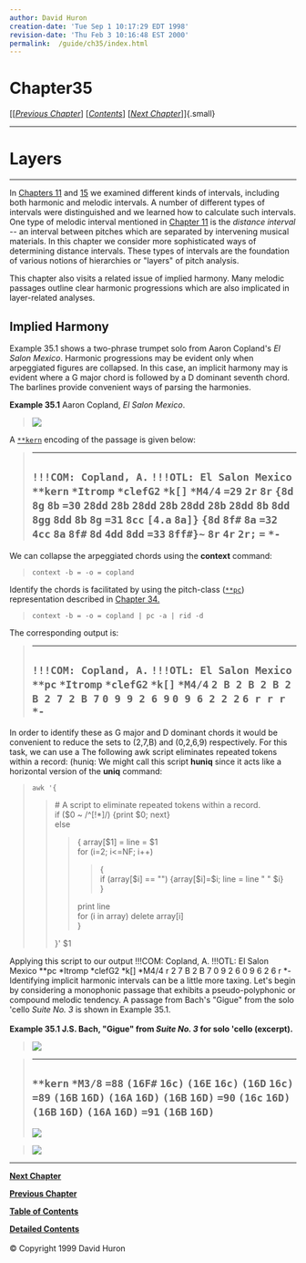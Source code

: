 ```yaml
---
author: David Huron
creation-date: 'Tue Sep 1 10:17:29 EDT 1998'
revision-date: 'Thu Feb 3 10:16:48 EST 2000'
permalink:	/guide/ch35/index.html
---
```



Chapter35
=========

[\[[*Previous Chapter*](guide34.html)\] \[[*Contents*](guide.toc.html)\]
\[[*Next Chapter*](guide36.html)\]]{.small}

------------------------------------------------------------------------

Layers
======

------------------------------------------------------------------------

In [Chapters 11](guide11.html) and [15](guide15.html) we examined
different kinds of intervals, including both harmonic and melodic
intervals. A number of different types of intervals were distinguished
and we learned how to calculate such intervals. One type of melodic
interval mentioned in [Chapter 11](guide11.html) is the *distance
interval* \-- an interval between pitches which are separated by
intervening musical materials. In this chapter we consider more
sophisticated ways of determining distance intervals. These types of
intervals are the foundation of various notions of hierarchies or
\"layers\" of pitch analysis.

This chapter also visits a related issue of implied harmony. Many
melodic passages outline clear harmonic progressions which are also
implicated in layer-related analyses.

<a name ="Implied_Harmony"></a>

Implied Harmony
---------------

Example 35.1 shows a two-phrase trumpet solo from Aaron Copland\'s *El
Salon Mexico*. Harmonic progressions may be evident only when
arpeggiated figures are collapsed. In this case, an implicit harmony may
is evident where a G major chord is followed by a D dominant seventh
chord. The barlines provide convenient ways of parsing the harmonies.

**Example 35.1** Aaron Copland, *El Salon Mexico*.

> ![](guide.figures/guide35.4.gif)

A [`**kern`](representations/kern.rep.html) encoding of the passage is
given below:

>   ---------------------------
>   `!!!COM: Copland, A.`
>   `!!!OTL: El Salon Mexico`
>   `**kern`
>   `*Itromp`
>   `*clefG2`
>   `*k[]`
>   `*M4/4`
>   `=29`
>   `2r`
>   `8r`
>   `{8d`
>   `8g`
>   `8b`
>   `=30`
>   `28dd`
>   `28b`
>   `28dd`
>   `28b`
>   `28dd`
>   `28b`
>   `28dd`
>   `8b`
>   `8dd`
>   `8gg`
>   `8dd`
>   `8b`
>   `8g`
>   `=31`
>   `8cc`
>   `[4.a`
>   `8a]}`
>   `{8d`
>   `8f#`
>   `8a`
>   `=32`
>   `4cc`
>   `8a`
>   `8f#`
>   `8d`
>   `4dd`
>   `8dd`
>   `=33`
>   `8ff#}~`
>   `8r`
>   `4r`
>   `2r;`
>   `=`
>   `*-`
>   ---------------------------
>
We can collapse the arpeggiated chords using the **context** command:

> `context -b = -o = copland`

Identify the chords is facilitated by using the pitch-class
([`**pc`](representations/pc.rep.html)) representation described in
[Chapter 34.](guide34.html)

> `context -b = -o = copland | pc -a | rid -d`

The corresponding output is:

>   -----------------------------
>   `!!!COM: Copland, A.`
>   `!!!OTL: El Salon Mexico`
>   `**pc`
>   `*Itromp`
>   `*clefG2`
>   `*k[]`
>   `*M4/4`
>   `2 B 2 B 2 B 2 B 2 7 2 B 7`
>   `0 9 9 2 6 9`
>   `0 9 6 2 2 2`
>   `6 r r r`
>   `*-`
>   -----------------------------
>
In order to identify these as G major and D dominant chords it would be
convenient to reduce the sets to (2,7,B) and (0,2,6,9) respectively. For
this task, we can use a The following awk script eliminates repeated
tokens within a record: (huniq: We might call this script **huniq**
since it acts like a horizontal version of the **uniq** command:

> `awk '{`
>
> > \# A script to eliminate repeated tokens within a record.\
> > if (\$0 \~ /\^\[!\*\]/) {print \$0; next}\
> > else
> >
> > > { array\[\$1\] = line = \$1\
> > > for (i=2; i\<=NF; i++)
> > >
> > > > {\
> > > > if (array\[\$i\] == \"\") {array\[\$i\]=\$i; line = line \" \"
> > > > \$i}\
> > > > }
> > >
> > > print line\
> > > for (i in array) delete array\[i\]\
> > > }
> >
> > }\' \$1

Applying this script to our output !!!COM: Copland, A. !!!OTL: El Salon
Mexico \*\*pc \*Itromp \*clefG2 \*k\[\] \*M4/4 r 2 7 B 2 B 7 0 9 2 6 0 9
6 2 6 r \*- Identifying implicit harmonic intervals can be a little more
taxing. Let\'s begin by considering a monophonic passage that exhibits a
pseudo-polyphonic or compound melodic tendency. A passage from Bach\'s
\"Gigue\" from the solo \'cello *Suite No. 3* is shown in Example 35.1.\
\
**Example 35.1 J.S. Bach, \"Gigue\" from *Suite No. 3* for solo \'cello
(excerpt).**

> ![](guide.figures/guide35.1.gif)

>   ----------
>   `**kern`
>   `*M3/8`
>   `=88`
>   `(16F#`
>   `16c)`
>   `(16E`
>   `16c)`
>   `(16D`
>   `16c)`
>   `=89`
>   `(16B`
>   `16D)`
>   `(16A`
>   `16D)`
>   `(16B`
>   `16D)`
>   `=90`
>   `(16c`
>   `16D)`
>   `(16B`
>   `16D)`
>   `(16A`
>   `16D)`
>   `=91`
>   `(16B`
>   `16D)`
>   ----------
>
> ![](guide.figures/guide35.2.gif)

> ![](guide.figures/guide35.3.gif)

------------------------------------------------------------------------



[**Next Chapter**](guide36.html)

[**Previous Chapter**](guide34.html)

[**Table of Contents**](guide.toc.html)

[**Detailed Contents**](guide.toc.detailed.html)\
\
© Copyright 1999 David Huron

